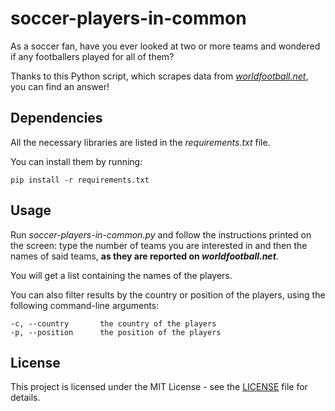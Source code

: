 # soccer-players-in-common
 
As a soccer fan, have you ever looked at two or more teams and wondered if any footballers played for all of them? 

Thanks to this Python script, which scrapes data from *[worldfootball.net](https://www.worldfootball.net/)*, you can find an answer!

## Dependencies

All the necessary libraries are listed in the *requirements.txt* file.

You can install them by running:

```
pip install -r requirements.txt
```

## Usage

Run *soccer-players-in-common.py* and follow the instructions printed on the screen: type the number of teams you are interested in and then the names of said teams, **as they are reported on *worldfootball.net***.

You will get a list containing the names of the players.

You can also filter results by the country or position of the players, using the following command-line arguments:

````
-c, --country       the country of the players
-p, --position      the position of the players
````

## License

This project is licensed under the MIT License - see the [LICENSE](https://github.com/giovanni-cutri/soccer-players-in-common/blob/main/LICENSE) file for details.
